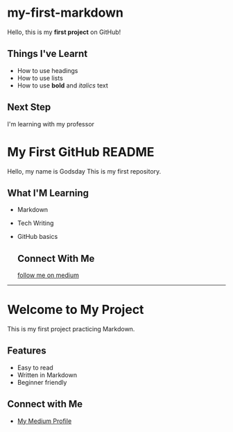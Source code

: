 # my-first-markdown
Hello, this is my **first project** on GitHub!

## Things I've Learnt 
- How to use headings
- How to use lists
- How to use **bold** and *italics* text

## Next Step 
I'm learning with my professor


# My First GitHub README
Hello, my name is Godsday 
This is my first repository.

## What I'M Learning 
- Markdown
- Tech Writing
- GitHub basics

  ## Connect With Me
  [follow me on medium](https://medium.com/@godsday.gogdocs)

  
---
# Welcome to My Project

This is my first project practicing Markdown.

## Features
- Easy to read
- Written in Markdown
- Beginner friendly

## Connect with Me
- [My Medium Profile](https://medium.com/@godsdaygogdocs)


  
